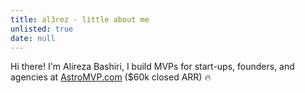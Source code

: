 ```yaml
---
title: al3rez - little about me
unlisted: true
date: null
---
```


Hi there! I'm <span class="font-handwriting font-medium">Alireza Bashiri</span>, I build MVPs for start-ups, founders, and agencies at <a href="https://astromvp.com" class="underline decoration-gray-300">AstroMVP.com</a> ($60k closed ARR) 🔥
